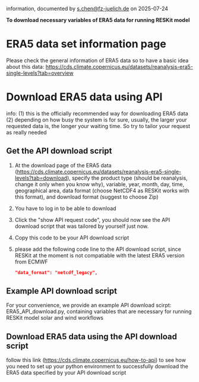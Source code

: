 information, documented by s.chen@fz-juelich.de on 2025-07-24

**To download necessary variables of ERA5 data for running RESKit model**

# ERA5 data set information page
Please check the general information of ERA5 data so to have a basic idea about this data:
https://cds.climate.copernicus.eu/datasets/reanalysis-era5-single-levels?tab=overview

# Download ERA5 data using API
info: (1) this is the officially recommended way for downloading ERA5 data (2) depending on how busy the system is for sure, usually, the larger your requested data is, the longer your waiting time. So try to tailor your request as really needed

## Get the API download script
1. At the download page of the ERA5 data (https://cds.climate.copernicus.eu/datasets/reanalysis-era5-single-levels?tab=download), specify the product type (should be reanalysis, change it only when you know why), variable, year, month, day, time, geographical area, data format (choose NetCDF4 as RESKit works with this format), and download format (suggest to choose Zip)

2. You have to log in to be able to download

3. Click the "show API request code", you should now see the API download script that was tailored by yourself just now.

4. Copy this code to be your API download script

5. please add the following code line to the API download script, since RESKit at the moment is not compatiable with the latest ERA5 version from ECMWF

    ```json
    "data_format": "netcdf_legacy",
    ```

## Example API download script
For your convenience, we provide an example API download scirpt: ERA5_API_download.py, containing variables that are necessary for running RESKit model solar and wind workflows

## Download ERA5 data using the API download script
follow this link (https://cds.climate.copernicus.eu/how-to-api) to see how you need to set up your python environment to successfully download the ERA5 data specified by your API download script